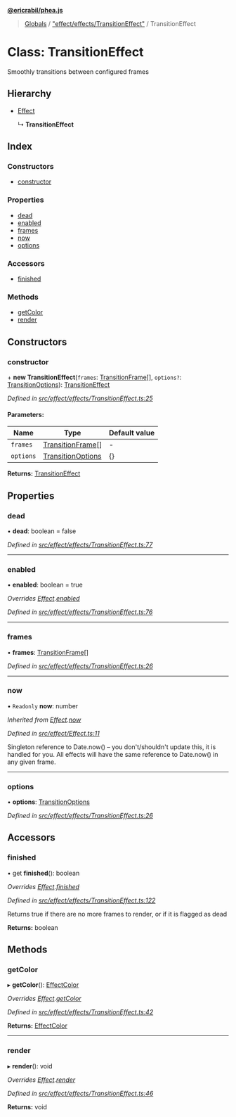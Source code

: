 **[@ericrabil/phea.js](../README.md)**

> [Globals](../README.md) / ["effect/effects/TransitionEffect"](../modules/_effect_effects_transitioneffect_.md) / TransitionEffect

# Class: TransitionEffect

Smoothly transitions between configured frames

## Hierarchy

* [Effect](_effect_effect_.effect.md)

  ↳ **TransitionEffect**

## Index

### Constructors

* [constructor](_effect_effects_transitioneffect_.transitioneffect.md#constructor)

### Properties

* [dead](_effect_effects_transitioneffect_.transitioneffect.md#dead)
* [enabled](_effect_effects_transitioneffect_.transitioneffect.md#enabled)
* [frames](_effect_effects_transitioneffect_.transitioneffect.md#frames)
* [now](_effect_effects_transitioneffect_.transitioneffect.md#now)
* [options](_effect_effects_transitioneffect_.transitioneffect.md#options)

### Accessors

* [finished](_effect_effects_transitioneffect_.transitioneffect.md#finished)

### Methods

* [getColor](_effect_effects_transitioneffect_.transitioneffect.md#getcolor)
* [render](_effect_effects_transitioneffect_.transitioneffect.md#render)

## Constructors

### constructor

\+ **new TransitionEffect**(`frames`: [TransitionFrame](../interfaces/_effect_effects_transitioneffect_.transitionframe.md)[], `options?`: [TransitionOptions](../interfaces/_effect_effects_transitioneffect_.transitionoptions.md)): [TransitionEffect](_effect_effects_transitioneffect_.transitioneffect.md)

*Defined in [src/effect/effects/TransitionEffect.ts:25](https://github.com/EricRabil/phea.js/blob/66a21c7/src/effect/effects/TransitionEffect.ts#L25)*

#### Parameters:

Name | Type | Default value |
------ | ------ | ------ |
`frames` | [TransitionFrame](../interfaces/_effect_effects_transitioneffect_.transitionframe.md)[] | - |
`options` | [TransitionOptions](../interfaces/_effect_effects_transitioneffect_.transitionoptions.md) | {} |

**Returns:** [TransitionEffect](_effect_effects_transitioneffect_.transitioneffect.md)

## Properties

### dead

•  **dead**: boolean = false

*Defined in [src/effect/effects/TransitionEffect.ts:77](https://github.com/EricRabil/phea.js/blob/66a21c7/src/effect/effects/TransitionEffect.ts#L77)*

___

### enabled

•  **enabled**: boolean = true

*Overrides [Effect](_effect_effect_.effect.md).[enabled](_effect_effect_.effect.md#enabled)*

*Defined in [src/effect/effects/TransitionEffect.ts:76](https://github.com/EricRabil/phea.js/blob/66a21c7/src/effect/effects/TransitionEffect.ts#L76)*

___

### frames

•  **frames**: [TransitionFrame](../interfaces/_effect_effects_transitioneffect_.transitionframe.md)[]

*Defined in [src/effect/effects/TransitionEffect.ts:26](https://github.com/EricRabil/phea.js/blob/66a21c7/src/effect/effects/TransitionEffect.ts#L26)*

___

### now

• `Readonly` **now**: number

*Inherited from [Effect](_effect_effect_.effect.md).[now](_effect_effect_.effect.md#now)*

*Defined in [src/effect/Effect.ts:11](https://github.com/EricRabil/phea.js/blob/66a21c7/src/effect/Effect.ts#L11)*

Singleton reference to Date.now() – you don't/shouldn't update this, it is handled for you. All effects will have the same reference to Date.now() in any given frame.

___

### options

•  **options**: [TransitionOptions](../interfaces/_effect_effects_transitioneffect_.transitionoptions.md)

*Defined in [src/effect/effects/TransitionEffect.ts:26](https://github.com/EricRabil/phea.js/blob/66a21c7/src/effect/effects/TransitionEffect.ts#L26)*

## Accessors

### finished

• get **finished**(): boolean

*Overrides [Effect](_effect_effect_.effect.md).[finished](_effect_effect_.effect.md#finished)*

*Defined in [src/effect/effects/TransitionEffect.ts:122](https://github.com/EricRabil/phea.js/blob/66a21c7/src/effect/effects/TransitionEffect.ts#L122)*

Returns true if there are no more frames to render, or if it is flagged as dead

**Returns:** boolean

## Methods

### getColor

▸ **getColor**(): [EffectColor](../modules/_structs_effect_color_.effectcolor.md)

*Overrides [Effect](_effect_effect_.effect.md).[getColor](_effect_effect_.effect.md#getcolor)*

*Defined in [src/effect/effects/TransitionEffect.ts:42](https://github.com/EricRabil/phea.js/blob/66a21c7/src/effect/effects/TransitionEffect.ts#L42)*

**Returns:** [EffectColor](../modules/_structs_effect_color_.effectcolor.md)

___

### render

▸ **render**(): void

*Overrides [Effect](_effect_effect_.effect.md).[render](_effect_effect_.effect.md#render)*

*Defined in [src/effect/effects/TransitionEffect.ts:46](https://github.com/EricRabil/phea.js/blob/66a21c7/src/effect/effects/TransitionEffect.ts#L46)*

**Returns:** void
